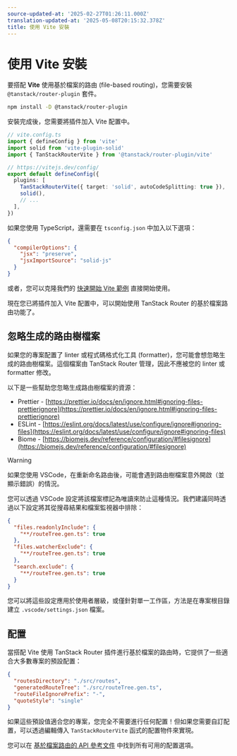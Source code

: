 ```yaml
---
source-updated-at: '2025-02-27T01:26:11.000Z'
translation-updated-at: '2025-05-08T20:15:32.378Z'
title: 使用 Vite 安裝
---
```


# 使用 Vite 安裝

要搭配 **Vite** 使用基於檔案的路由 (file-based routing)，您需要安裝 `@tanstack/router-plugin` 套件。

```sh
npm install -D @tanstack/router-plugin
```

安裝完成後，您需要將插件加入 Vite 配置中。

```ts
// vite.config.ts
import { defineConfig } from 'vite'
import solid from 'vite-plugin-solid'
import { TanStackRouterVite } from '@tanstack/router-plugin/vite'

// https://vitejs.dev/config/
export default defineConfig({
  plugins: [
    TanStackRouterVite({ target: 'solid', autoCodeSplitting: true }),
    solid(),
    // ...
  ],
})
```

如果您使用 TypeScript，還需要在 `tsconfig.json` 中加入以下選項：

```json
{
  "compilerOptions": {
    "jsx": "preserve",
    "jsxImportSource": "solid-js"
  }
}
```

或者，您可以克隆我們的 [快速開始 Vite 範例](https://github.com/TanStack/router/tree/main/examples/solid/quickstart-file-based) 直接開始使用。

現在您已將插件加入 Vite 配置中，可以開始使用 TanStack Router 的基於檔案路由功能了。

## 忽略生成的路由樹檔案

如果您的專案配置了 linter 或程式碼格式化工具 (formatter)，您可能會想忽略生成的路由樹檔案。這個檔案由 TanStack Router 管理，因此不應被您的 linter 或 formatter 修改。

以下是一些幫助您忽略生成路由樹檔案的資源：

- Prettier - [https://prettier.io/docs/en/ignore.html#ignoring-files-prettierignore](https://prettier.io/docs/en/ignore.html#ignoring-files-prettierignore)
- ESLint - [https://eslint.org/docs/latest/use/configure/ignore#ignoring-files](https://eslint.org/docs/latest/use/configure/ignore#ignoring-files)
- Biome - [https://biomejs.dev/reference/configuration/#filesignore](https://biomejs.dev/reference/configuration/#filesignore)

> [!WARNING]
> 如果您使用 VSCode，在重新命名路由後，可能會遇到路由樹檔案意外開啟（並顯示錯誤）的情況。

您可以透過 VSCode 設定將該檔案標記為唯讀來防止這種情況。我們建議同時透過以下設定將其從搜尋結果和檔案監視器中排除：

```json
{
  "files.readonlyInclude": {
    "**/routeTree.gen.ts": true
  },
  "files.watcherExclude": {
    "**/routeTree.gen.ts": true
  },
  "search.exclude": {
    "**/routeTree.gen.ts": true
  }
}
```

您可以將這些設定應用於使用者層級，或僅針對單一工作區，方法是在專案根目錄建立 `.vscode/settings.json` 檔案。

## 配置

當搭配 Vite 使用 TanStack Router 插件進行基於檔案的路由時，它提供了一些適合大多數專案的預設配置：

```json
{
  "routesDirectory": "./src/routes",
  "generatedRouteTree": "./src/routeTree.gen.ts",
  "routeFileIgnorePrefix": "-",
  "quoteStyle": "single"
}
```

如果這些預設值適合您的專案，您完全不需要進行任何配置！但如果您需要自訂配置，可以透過編輯傳入 `TanStackRouterVite` 函式的配置物件來實現。

您可以在 [基於檔案路由的 API 參考文件](../../../api/file-based-routing.md) 中找到所有可用的配置選項。
